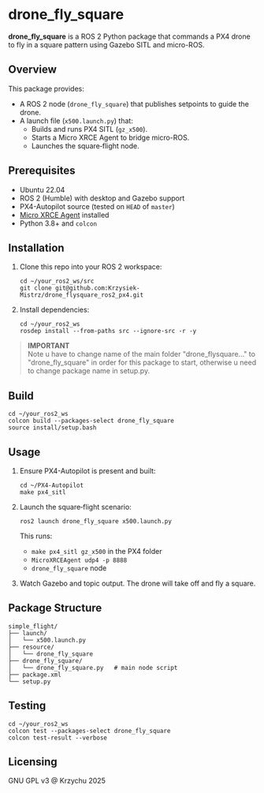 # drone_fly_square

**drone_fly_square** is a ROS 2 Python package that commands a PX4 drone to fly in a square pattern using Gazebo SITL and micro-ROS.

## Overview

This package provides:
- A ROS 2 node (`drone_fly_square`) that publishes setpoints to guide the drone.
- A launch file (`x500.launch.py`) that:
  - Builds and runs PX4 SITL (`gz_x500`).
  - Starts a Micro XRCE Agent to bridge micro-ROS.
  - Launches the square‐flight node.

## Prerequisites

- Ubuntu 22.04  
- ROS 2 (Humble) with desktop and Gazebo support  
- PX4-Autopilot source (tested on `HEAD` of `master`)  
- [Micro XRCE Agent](https://micro.ros.org/) installed  
- Python 3.8+ and `colcon`  

## Installation

1. Clone this repo into your ROS 2 workspace:
   ```
   cd ~/your_ros2_ws/src
   git clone git@github.com:Krzysiek-Mistrz/drone_flysquare_ros2_px4.git
   ```
2. Install dependencies:
   ```
   cd ~/your_ros2_ws
   rosdep install --from-paths src --ignore-src -r -y
   ```
  
> **IMPORTANT**  
> Note u have to change name of the main folder "drone_flysquare..." to "drone_fly_square" in order for this package to start, otherwise u need to change package name in setup.py.  

## Build

```
cd ~/your_ros2_ws
colcon build --packages-select drone_fly_square
source install/setup.bash
```

## Usage

1. Ensure PX4-Autopilot is present and built:
   ```
   cd ~/PX4-Autopilot
   make px4_sitl
   ```
2. Launch the square‐flight scenario:
   ```
   ros2 launch drone_fly_square x500.launch.py
   ```
   This runs:
   - `make px4_sitl gz_x500` in the PX4 folder
   - `MicroXRCEAgent udp4 -p 8888`
   - `drone_fly_square` node

3. Watch Gazebo and topic output. The drone will take off and fly a square.

## Package Structure

```
simple_flight/
├── launch/
│   └── x500.launch.py
├── resource/
│   └── drone_fly_square
├── drone_fly_square/
│   └── drone_fly_square.py   # main node script
├── package.xml
└── setup.py
```

## Testing

```
cd ~/your_ros2_ws
colcon test --packages-select drone_fly_square
colcon test-result --verbose
```

## Licensing

GNU GPL v3 @ Krzychu 2025